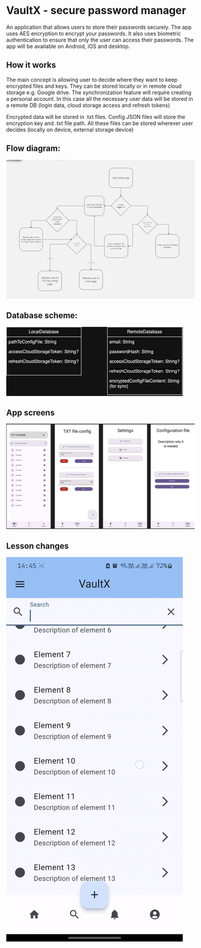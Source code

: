 # VaultX - secure password manager

An application that allows users to store their passwords securely. The app uses AES encryption to encrypt your passwords. It also uses biometric authentication to ensure that only the user can access their passwords. The app will be available on Android, iOS and desktop.

## How it works

The main concept is allowing user to decide where they want to keep encrypted files and keys. They can be stored locally or in remote cloud storage e.g. Google drive. The synchronization feature will require creating a personal account. In this case all the necessary user data will be stored in a remote DB (login data, cloud storage access and refresh tokens)

Encrypted data will be stored in .txt files. Config JSON files will store the encryption key and .txt file path. All these files can be stored wherever user decides (locally on device, external storage device)

## Flow diagram:

![flow diagram](./images/diagrams/flow%20diagram.jpg)

## Database scheme:

![database scheme](./images/diagrams/database%20scheme.jpg)

## App screens

![screens](./images/diagrams/screens.jpg)

## Lesson changes

![Lesson10](./images/lesson10/lesson10.gif)
